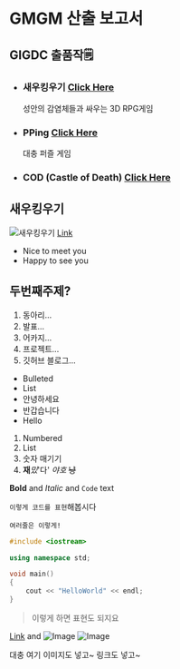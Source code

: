 # GMGM 산출 보고서

## GIGDC 출품작🗒️

- ### **새우킹우기** [Click Here](https://www.youtube.com/watch?v=sw-D3gNTPn8)
	성안의 감염체들과 싸우는 3D RPG게임
	
- ### **PPing** [Click Here](http://www.gigdc.or.kr/sub01/sub03.php)
	대충 퍼즐 게임
	
- ### **COD** (Castle of Death) [Click Here](http://www.gigdc.or.kr/sub01/sub03.php)


## 새우킹우기
![새우킹우기](https://user-images.githubusercontent.com/64318091/119527622-78506200-bdbb-11eb-996e-38d1f1cd3cfa.png)
[Link](url)

- Nice to meet you
- Happy to see you

## 두번째주제?

1. 동아리...
2. 발표...
3. 어카지...
4. 프로젝트...
5. 깃허브 블로그...

- Bulleted
- List
- 안녕하세요
- 반갑습니다
- Hello

1. Numbered
2. List
3. 숫자 매기기
4. **재**_밌_'다' *야호* ~~냥~~

**Bold** and _Italic_ and `Code` text

`이렇게 코드를 표현`해봅시다

```여러줄은 이렇게!```

```cpp
#include <iostream>

using namespace std;

void main()
{
	cout << "HelloWorld" << endl;
}
```

> 이렇게 하면 표현도 되지요

[Link](url) and ![Image](src)
![Image](https://user-images.githubusercontent.com/64318091/119260263-0c2ffb80-bc0d-11eb-83c4-da059e224300.png)

대충 여기 이미지도 넣고~ 링크도 넣고~
```
